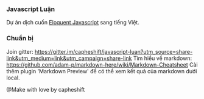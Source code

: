 ### Javascript Luận
Dự án dịch cuốn [Eloquent Javascript](http://eloquentjavascript.net/) sang tiếng Việt.


### Chuẩn bị
Join gitter: https://gitter.im/capheshift/javascript-luan?utm_source=share-link&utm_medium=link&utm_campaign=share-link
Tìm hiểu về markdown: https://github.com/adam-p/markdown-here/wiki/Markdown-Cheatsheet
Cài thêm plugin 'Markdown Preview' để có thể xem kết quả của markdown dưới local.


@Make with love by capheshift
